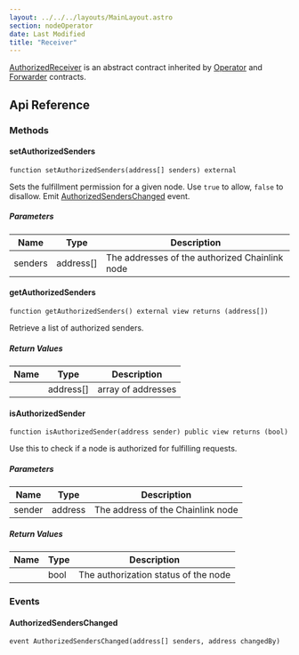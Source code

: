 ```yaml
---
layout: ../../../layouts/MainLayout.astro
section: nodeOperator
date: Last Modified
title: "Receiver"
---
```


[AuthorizedReceiver](https://github.com/smartcontractkit/chainlink/blob/develop/contracts/src/v0.7/AuthorizedReceiver.sol) is an abstract contract inherited by [Operator](/chainlink-nodes/contracts/operator) and [Forwarder](/chainlink-nodes/contracts/forwarder) contracts.

## Api Reference

### Methods

#### setAuthorizedSenders

```solidity
function setAuthorizedSenders(address[] senders) external
```

Sets the fulfillment permission for a given node. Use `true` to allow, `false` to disallow.
Emit [AuthorizedSendersChanged](#authorizedsenderschanged) event.

##### Parameters

| Name    | Type      | Description                                    |
| ------- | --------- | ---------------------------------------------- |
| senders | address[] | The addresses of the authorized Chainlink node |

#### getAuthorizedSenders

```solidity
function getAuthorizedSenders() external view returns (address[])
```

Retrieve a list of authorized senders.

##### Return Values

| Name | Type      | Description        |
| ---- | --------- | ------------------ |
|      | address[] | array of addresses |

#### isAuthorizedSender

```solidity
function isAuthorizedSender(address sender) public view returns (bool)
```

Use this to check if a node is authorized for fulfilling requests.

##### Parameters

| Name   | Type    | Description                       |
| ------ | ------- | --------------------------------- |
| sender | address | The address of the Chainlink node |

##### Return Values

| Name | Type | Description                          |
| ---- | ---- | ------------------------------------ |
|      | bool | The authorization status of the node |

### Events

#### AuthorizedSendersChanged

```solidity
event AuthorizedSendersChanged(address[] senders, address changedBy)
```
